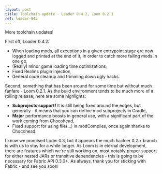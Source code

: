 ```yaml
---
layout: post
title: Toolchain update - Loader 0.4.2, Loom 0.2.1
ref: loader-042
---
```

More toolchain updates!

First off, Loader 0.4.2:

  * When loading mods, all exceptions in a given entrypoint stage are now logged and printed at the end of it, in order to catch more failing mods in one go,
  * (Really) minor game loading time optimizations,
  * Fixed Realms plugin injection,
  * General code cleanup and trimming down ugly hacks.

Second, something that has been around for some time but without much fanfare - Loom 0.2.1. As the build environment tends to be much more of a rolling release, here are some highlights:

  * **Subprojects support!** It is still being fixed around the edges, but generally - it means that you can define mod subprojects in Gradle,
  * **Major** performance boosts in general use, with a significant part of the work coming from Chocohead,
  * Fixed support for using file(...) in modCompiles, once again thanks to Chocohead.

I know we promised Loom 0.3, but it appears the much hackier 0.2.x branch is with us to stay for a while longer. As Loom is in eternal development, there are features which we're still working on, most notably proper support for either nested JARs or transitive dependencies - this is going to be necessary for Fabric API 0.3.0+. As always, thank you for sticking with Fabric - and see you soon!

